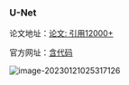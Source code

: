 ### U-Net

论文地址：[论文: 引用12000+](https://link.springer.com/chapter/10.1007/978-3-319-24574-4_28)

官方网址：[含代码](https://lmb.informatik.uni-freiburg.de/people/ronneber/u-net/)

![image-20230121025317126](D:\super\private-blog\staticctl.github.io\notes\image\image-20230121025317126.png)
